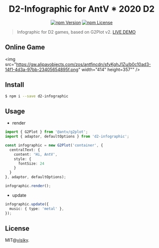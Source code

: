 <h1 align="center">D2-Infographic for AntV * 2020 D2</h1>

<div align="center">
 
 [![npm Version](https://img.shields.io/npm/v/d2-infographic.svg)](https://www.npmjs.com/package/d2-infographic)
 [![npm License](https://img.shields.io/npm/l/d2-infographic.svg)](https://www.npmjs.com/package/d2-infographic)
 
</div>

> Infographic for D2 games, based on G2Plot v2. [LIVE DEMO](https://visiky.github.io/d2-infographic/)


## Online Game

<img src="https://gw.alipayobjects.com/zos/antfincdn/sfyKghJ1Zu/b0c10ad3-14f1-4d3a-97bb-23405654895f.png" width="414" height=357"" />


## Install

```bash
$ npm i --save d2-infographic
```


## Usage

 - render

```ts
import { G2Plot } from '@antv/g2plot';
import { adaptor, defaultOptions } from 'd2-infographic';

const infographic = new G2Plot('container', {
  centralText: {
    content: 'Hi, AntV',
    style: {
      fontSize: 24
    }
  }
}, adaptor, defaultOptions);

infographic.render();
```

 - update

```ts
infographic.update({
  music: { type: 'metal' },
});
```


## License

MIT@[visiky](https://github.com/visiky).
